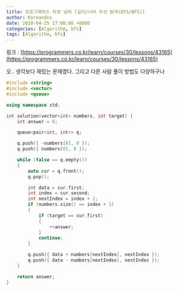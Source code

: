 ```yaml
---
title: 프로그래머스 타겟 넘버 [깊이/너비 우선 탐색(DFS/BFS)]
author: Koreandns
date: 2020-04-25 17:00:00 +0800
categories: [Algorithm, bfs]
tags: [Algorithm, bfs]
---
```




링크 : [https://programmers.co.kr/learn/courses/30/lessons/43165](https://programmers.co.kr/learn/courses/30/lessons/43165)



오.. 생각보다 재밌는 문제였다. 그리고 다른 사람 풀이 방법도 다양하구나



```c++
#include <string>
#include <vector>
#include <queue>

using namespace std;

int solution(vector<int> numbers, int target) {
	int answer = 0;

	queue<pair<int, int>> q;

	q.push({ -numbers[0], 0 });
	q.push({ numbers[0], 0 });

	while (false == q.empty())
	{
		auto cur = q.front();
		q.pop();

		int data = cur.first;
		int index = cur.second;
		int nextIndex = index + 1;
		if (numbers.size() == index + 1)
		{
			if (target == cur.first)
			{
				++answer;
			}
			continue;
		}

		q.push({ data + numbers[nextIndex], nextIndex });
		q.push({ data - numbers[nextIndex], nextIndex });
	}

	return answer;
}
```

